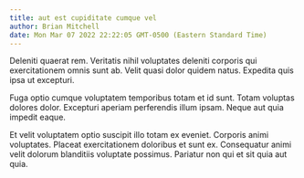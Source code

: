 ```yaml
---
title: aut est cupiditate cumque vel
author: Brian Mitchell
date: Mon Mar 07 2022 22:22:05 GMT-0500 (Eastern Standard Time)
---
```

Deleniti quaerat rem. Veritatis nihil voluptates deleniti corporis qui exercitationem omnis sunt ab. Velit quasi dolor quidem natus. Expedita quis ipsa ut excepturi.

 Fuga optio cumque voluptatem temporibus totam et id sunt. Totam voluptas dolores dolor. Excepturi aperiam perferendis illum ipsam. Neque aut quia impedit eaque.

 Et velit voluptatem optio suscipit illo totam ex eveniet. Corporis animi voluptates. Placeat exercitationem doloribus et sunt ex. Consequatur animi velit dolorum blanditiis voluptate possimus. Pariatur non qui et sit quia aut quia.